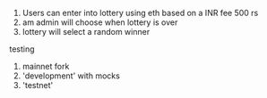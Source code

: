 1. Users can enter into lottery using eth based on a INR fee  500 rs
2. am admin will choose when lottery is over
3. lottery will select a random winner


testing

1. mainnet fork
2. 'development' with mocks
3. 'testnet'
